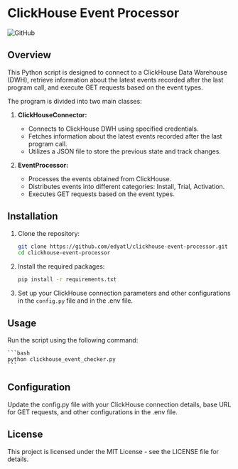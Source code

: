 # ClickHouse Event Processor

![GitHub](https://img.shields.io/badge/license-MIT-blue.svg)

## Overview

This Python script is designed to connect to a ClickHouse Data Warehouse (DWH), retrieve information about the latest events recorded after the last program call, and execute GET requests based on the event types.

The program is divided into two main classes:

1. **ClickHouseConnector:**
   - Connects to ClickHouse DWH using specified credentials.
   - Fetches information about the latest events recorded after the last program call.
   - Utilizes a JSON file to store the previous state and track changes.

2. **EventProcessor:**
   - Processes the events obtained from ClickHouse.
   - Distributes events into different categories: Install, Trial, Activation.
   - Executes GET requests based on the event types.

## Installation

1. Clone the repository:

    ```bash
    git clone https://github.com/edyatl/clickhouse-event-processor.git
    cd clickhouse-event-processor
    ```

2. Install the required packages:

    ```bash
    pip install -r requirements.txt
    ```

3. Set up your ClickHouse connection parameters and other configurations in the `config.py` file and in the .env file.

## Usage

Run the script using the following command:

	```bash
	python clickhouse_event_checker.py
	```

## Configuration
Update the config.py file with your ClickHouse connection details, base URL for GET requests, and other configurations in the .env file.

## License
This project is licensed under the MIT License - see the LICENSE file for details.

